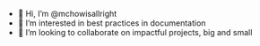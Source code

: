 - 👋 Hi, I’m @mchowisallright
- 👀 I’m interested in best practices in documentation
- 💞️ I’m looking to collaborate on impactful projects, big and small

<!---
mchowisallright/mchowisallright is a ✨ special ✨ repository because its `README.md` (this file) appears on your GitHub profile.
You can click the Preview link to take a look at your changes.
--->
